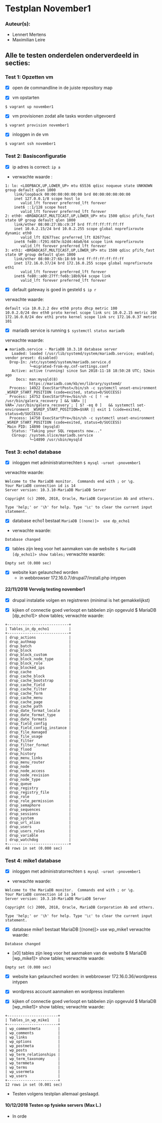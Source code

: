 # Testplan November1

### Auteur(s): 
- Lennert Mertens- Maximilian Leire

## Alle te testen onderdelen onderverdeeld in secties:
### Test 1: Opzetten vm
- [x] open de commandline in de juiste repository map

- [x] vm opstarten 
```
$ vagrant up november1
```

- [x] vm provisionen zodat alle tasks worden uitgevoerd
```
$ vagrant provision november1
```
- [x] inloggen in de vm
```
$ vagrant ssh november1
```

### Test 2: Basisconfiguratie

- [x] ip adres is correct: `ip a`

- verwachte waarde :
```
1: lo: <LOOPBACK,UP,LOWER_UP> mtu 65536 qdisc noqueue state UNKNOWN group default qlen 1000
    link/loopback 00:00:00:00:00:00 brd 00:00:00:00:00:00
    inet 127.0.0.1/8 scope host lo
       valid_lft forever preferred_lft forever
    inet6 ::1/128 scope host
       valid_lft forever preferred_lft forever
2: eth0: <BROADCAST,MULTICAST,UP,LOWER_UP> mtu 1500 qdisc pfifo_fast state UP group default qlen 1000
    link/ether 08:00:27:8b:c9:3f brd ff:ff:ff:ff:ff:ff
    inet 10.0.2.15/24 brd 10.0.2.255 scope global noprefixroute dynamic eth0
       valid_lft 82677sec preferred_lft 82677sec
    inet6 fe80::f291:687e:b2d4:4da0/64 scope link noprefixroute
       valid_lft forever preferred_lft forever
3: eth1: <BROADCAST,MULTICAST,UP,LOWER_UP> mtu 1500 qdisc pfifo_fast state UP group default qlen 1000
    link/ether 08:00:27:6b:18:b9 brd ff:ff:ff:ff:ff:ff
    inet 172.16.0.37/24 brd 172.16.0.255 scope global noprefixroute eth1
       valid_lft forever preferred_lft forever
    inet6 fe80::a00:27ff:fe6b:18b9/64 scope link
       valid_lft forever preferred_lft forever
```
- [x] default gateway is goed in gesteld `$ ip r`

verwachte waarde:
```
default via 10.0.2.2 dev eth0 proto dhcp metric 100
10.0.2.0/24 dev eth0 proto kernel scope link src 10.0.2.15 metric 100
172.16.0.0/24 dev eth1 proto kernel scope link src 172.16.0.37 metric 101
```
- [x] mariadb service is running `$ systemctl status mariadb`

verwachte waarde:
```
● mariadb.service - MariaDB 10.3.10 database server
   Loaded: loaded (/usr/lib/systemd/system/mariadb.service; enabled; vendor preset: disabled)
  Drop-In: /etc/systemd/system/mariadb.service.d
           └─migrated-from-my.cnf-settings.conf
   Active: active (running) since Sun 2018-11-18 18:50:28 UTC; 52min ago
     Docs: man:mysqld(8)
           https://mariadb.com/kb/en/library/systemd/
  Process: 14922 ExecStartPost=/bin/sh -c systemctl unset-environment _WSREP_START_POSITION (code=exited, status=0/SUCCESS)
  Process: 14752 ExecStartPre=/bin/sh -c [ ! -e /usr/bin/galera_recovery ] && VAR= ||   VAR=`/usr/bin/galera_recovery`; [ $? -eq 0 ]   && systemctl set-environment _WSREP_START_POSITION=$VAR || exit 1 (code=exited, status=0/SUCCESS)
  Process: 14750 ExecStartPre=/bin/sh -c systemctl unset-environment _WSREP_START_POSITION (code=exited, status=0/SUCCESS)
 Main PID: 14890 (mysqld)
   Status: "Taking your SQL requests now..."
   CGroup: /system.slice/mariadb.service
           └─14890 /usr/sbin/mysqld
```
### Test 3: echo1 database
- [x] inloggen met administratorrechten `$ mysql -uroot -pnovember1`

verwachte waarde:
```
Welcome to the MariaDB monitor.  Commands end with ; or \g.
Your MariaDB connection id is 14
Server version: 10.3.10-MariaDB MariaDB Server

Copyright (c) 2000, 2018, Oracle, MariaDB Corporation Ab and others.

Type 'help;' or '\h' for help. Type '\c' to clear the current input statement.
```
- [x] database echo1 bestaat `MariaDB [(none)]>  use dp_echo1`
- verwachte waarde:
```
Database changed
```

- [x] tables zijn leeg voor het aanmaken van de website `$ MariaDB [dp_echo1]> show tables;`
verwachte waarde: 
```
Empty set (0.000 sec)
```
- [x] website kan gelaunched worden
   - in webbrowser 172.16.0.7/drupal7/install.php intypen

#### 22/11/2018 Vervolg testing november1

- [x] drupal instalatie volgen en registreren (minimal is het gemakkelijkst)

- [x] kijken of connectie goed verloopt en tabbelen zijn opgevuld
  $ MariaDB [dp_echo1]> show tables;
  verwachte waarde: 
```
+----------------------------+
| Tables_in_dp_echo1         |
+----------------------------+
| drup_actions               |
| drup_authmap               |
| drup_batch                 |
| drup_block                 |
| drup_block_custom          |
| drup_block_node_type       |
| drup_block_role            |
| drup_blocked_ips           |
| drup_cache                 |
| drup_cache_block           |
| drup_cache_bootstrap       |
| drup_cache_field           |
| drup_cache_filter          |
| drup_cache_form            |
| drup_cache_menu            |
| drup_cache_page            |
| drup_cache_path            |
| drup_date_format_locale    |
| drup_date_format_type      |
| drup_date_formats          |
| drup_field_config          |
| drup_field_config_instance |
| drup_file_managed          |
| drup_file_usage            |
| drup_filter                |
| drup_filter_format         |
| drup_flood                 |
| drup_history               |
| drup_menu_links            |
| drup_menu_router           |
| drup_node                  |
| drup_node_access           |
| drup_node_revision         |
| drup_node_type             |
| drup_queue                 |
| drup_registry              |
| drup_registry_file         |
| drup_role                  |
| drup_role_permission       |
| drup_semaphore             |
| drup_sequences             |
| drup_sessions              |
| drup_system                |
| drup_url_alias             |
| drup_users                 |
| drup_users_roles           |
| drup_variable              |
| drup_watchdog              |
+----------------------------+
48 rows in set (0.000 sec)
```
### Test 4: mike1 database
- [x] inloggen met administratorrechten `$ mysql -uroot -pnovember1`

- verwachte waarde:
```
Welcome to the MariaDB monitor.  Commands end with ; or \g.
Your MariaDB connection id is 14
Server version: 10.3.10-MariaDB MariaDB Server

Copyright (c) 2000, 2018, Oracle, MariaDB Corporation Ab and others.

Type 'help;' or '\h' for help. Type '\c' to clear the current input statement.
```
- [x] database mike1 bestaat
  MariaDB [(none)]>  use wp_mike1
  verwachte waarde:
```
Database changed
```
- [x0] tables zijn leeg voor het aanmaken van de website
  $ MariaDB [wp_mike1]> show tables;
  verwachte waarde: 
```
Empty set (0.000 sec)
```
- [x] website kan gelaunched worden: in webbrowser 172.16.0.36/wordpress intypen

- [x] wordpress account aanmaken en wordpress installeren

- [x] kijken of connectie goed verloopt en tabbelen zijn opgevuld
  $ MariaDB [wp_mike1]> show tables;
  verwachte waarde:
```
+-----------------------+
| Tables_in_wp_mike1    |
+-----------------------+
| wp_commentmeta        |
| wp_comments           |
| wp_links              |
| wp_options            |
| wp_postmeta           |
| wp_posts              |
| wp_term_relationships |
| wp_term_taxonomy      |
| wp_termmeta           |
| wp_terms              |
| wp_usermeta           |
| wp_users              |
+-----------------------+
12 rows in set (0.001 sec)
```

- Testen volgens testplan allemaal geslaagd.#### 10/12/2018 Testen op fysieke servers (Max L.)- In orde